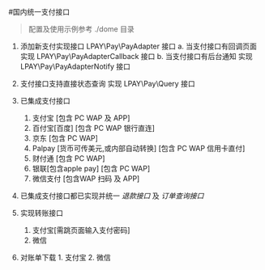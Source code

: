#国内统一支付接口
> 配置及使用示例参考 ./dome 目录 

1. 添加新支付实现接口 LPAY\Pay\PayAdapter 接口
	a. 当支付接口有回调页面 实现 LPAY\Pay\PayAdapterCallback 接口
	b. 当支付接口有后台通知 实现 LPAY\Pay\PayAdapterNotify 接口

2. 支付接口支持直接状态查询 实现 LPAY\Pay\Query 接口

3. 已集成支付接口
	1. 支付宝 [包含 PC WAP 及 APP]
	2. 百付宝[百度] [包含 PC WAP 银行直连]
	3. 京东 [包含 PC WAP]
	4. Palpay [货币可传美元,或内部自动转换] [包含 PC WAP 信用卡直付]
	5. 财付通 [包含 PC WAP]
	6. 银联[包含apple pay] [包含 PC WAP]
	7. 微信支付 [包含WAP 扫码 及 APP]
	
4. 已集成支付接口都已实现并统一 *退款接口* 及 *订单查询接口*

5. 实现转账接口
	1. 支付宝[需跳页面输入支付密码]
	2. 微信

6. 对账单下载
        1. 支付宝
        2. 微信
